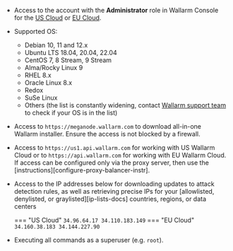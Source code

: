 * Access to the account with the **Administrator** role in Wallarm Console for the [US Cloud](https://us1.my.wallarm.com/) or [EU Cloud](https://my.wallarm.com/).
* Supported OS:

    * Debian 10, 11 and 12.x
    * Ubuntu LTS 18.04, 20.04, 22.04
    * CentOS 7, 8 Stream, 9 Stream
    * Alma/Rocky Linux 9
    * RHEL 8.x
    * Oracle Linux 8.x
    * Redox
    * SuSe Linux
    * Others (the list is constantly widening, contact [Wallarm support team](mailto:support@wallarm.com) to check if your OS is in the list)

* Access to `https://meganode.wallarm.com` to download all-in-one Wallarm installer. Ensure the access is not blocked by a firewall.
* Access to `https://us1.api.wallarm.com` for working with US Wallarm Cloud or to `https://api.wallarm.com` for working with EU Wallarm Cloud. If access can be configured only via the proxy server, then use the [instructions][configure-proxy-balancer-instr].
* Access to the IP addresses below for downloading updates to attack detection rules, as well as retrieving precise IPs for your [allowlisted, denylisted, or graylisted][ip-lists-docs] countries, regions, or data centers

    === "US Cloud"
        ```
        34.96.64.17
        34.110.183.149
        ```
    === "EU Cloud"
        ```
        34.160.38.183
        34.144.227.90
        ```
* Executing all commands as a superuser (e.g. `root`).